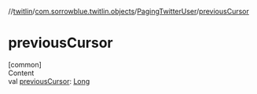//[twitlin](../../index.md)/[com.sorrowblue.twitlin.objects](../index.md)/[PagingTwitterUser](index.md)/[previousCursor](previous-cursor.md)



# previousCursor  
[common]  
Content  
val [previousCursor](previous-cursor.md): [Long](https://kotlinlang.org/api/latest/jvm/stdlib/kotlin/-long/index.html)  



